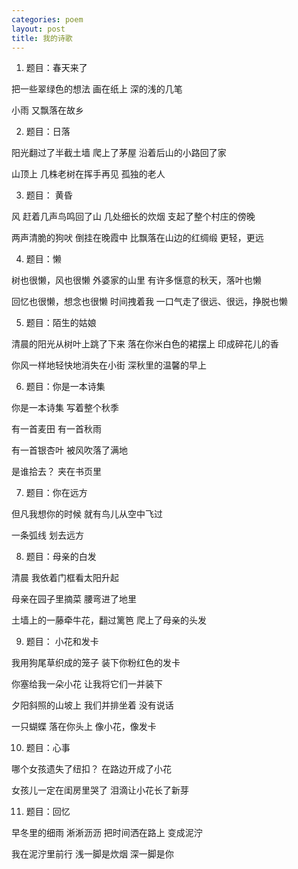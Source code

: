 ```yaml
---
categories: poem
layout: post
title: 我的诗歌
---
```


1. 题目：春天来了

把一些翠绿色的想法
画在纸上
深的浅的几笔

小雨
又飘落在故乡


2. 题目：日落

阳光翻过了半截土墙
爬上了茅屋
沿着后山的小路回了家

山顶上
几株老树在挥手再见
孤独的老人


3. 题目： 黄昏

风
赶着几声鸟鸣回了山
几处细长的炊烟
支起了整个村庄的傍晚

两声清脆的狗吠
倒挂在晚霞中
比飘落在山边的红绸缎
更轻，更远


4. 题目：懒

树也很懒，风也很懒
外婆家的山里
有许多惬意的秋天，落叶也懒

回忆也很懒，想念也很懒
时间拽着我
一口气走了很远、很远，挣脱也懒


5. 题目：陌生的姑娘

清晨的阳光从树叶上跳了下来
落在你米白色的裙摆上
印成碎花儿的香

你风一样地轻快地消失在小街
深秋里的温馨的早上


6. 题目：你是一本诗集

你是一本诗集
写着整个秋季
 
有一首麦田
有一首秋雨
 
有一首银杏叶
被风吹落了满地
 
是谁拾去？
夹在书页里



7. 题目：你在远方

但凡我想你的时候
就有鸟儿从空中飞过

一条弧线
划去远方



8. 题目：母亲的白发

清晨
我依着门框看太阳升起

母亲在园子里摘菜
腰弯进了地里

土墙上的一藤牵牛花，翻过篱笆
爬上了母亲的头发


9. 题目： 小花和发卡

我用狗尾草织成的笼子
装下你粉红色的发卡
 
你塞给我一朵小花
让我将它们一并装下
 
夕阳斜照的山坡上
我们并排坐着
没有说话
 
一只蝴蝶
落在你头上
像小花，像发卡


10. 题目：心事

哪个女孩遗失了纽扣？
在路边开成了小花

女孩儿一定在闺房里哭了
泪滴让小花长了新芽


11. 题目：回忆


早冬里的细雨
淅淅沥沥
把时间洒在路上
变成泥泞
 
我在泥泞里前行
浅一脚是炊烟
深一脚是你

